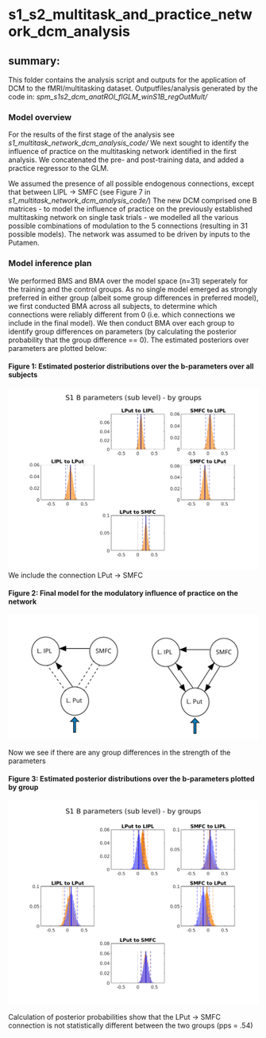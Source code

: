 # s1_s2_multitask_and_practice_network_dcm_analysis

## summary:  
This folder contains the analysis script and outputs for the application of DCM to the fMRI/multitasking
dataset. Outputfiles/analysis generated by the code in: *spm_s1s2_dcm_anatROI_flGLM_winS1B_regOutMult/*

### Model overview
For the results of the first stage of the analysis see *s1_multitask_network_dcm_analysis_code/*
We next sought to identify the influence of practice on the multitasking network identified in the first analysis. We concatenated the pre- and post-training
data, and added a practice regressor to the GLM.

We assumed the presence of all possible endogenous connections, except that between LIPL -> SMFC (see Figure 7 in *s1_multitask_network_dcm_analysis_code/*)
The new DCM comprised one B matrices - to model the influence of practice on the previously established multitasking network on single task trials - we modelled all the various possible
combinations of modulation to the 5 connections (resulting in 31 possible models).
The network was assumed to be driven by inputs to the Putamen.

### Model inference plan
We performed BMS and BMA over the model space (n=31) seperately for the training and the control groups. As no single model emerged as strongly preferred in either group (albeit some group differences in preferred model), we first conducted BMA across all subjects, to determine which connections were reliably different from 0 (i.e. which connections we include in the final model). We then conduct BMA over each group to identify group differences on parameters (by calculating the posterior probability that the group difference == 0). The estimated posteriors over parameters are plotted below:

#### Figure 1: Estimated posterior distributions over the b-parameters over all subjects
![Fig 1: Estimated posterior distributions over the b-parameters over all subjects](../s1s2_mtOut_practice_dcm_analysis_figs/BMA_b_params_over_both_grps.png)  
We include the connection LPut -> SMFC

#### Figure 2: Final model for the modulatory influence of practice on the network
![Fig 2: Final model for the modulatory influence of practice](../s1s2_mtOut_practice_dcm_analysis_figs/practice_mtOut_winModel.png)  

Now we see if there are any group differences in the strength of the parameters
#### Figure 3: Estimated posterior distributions over the b-parameters plotted by group
![Fig 3: Estimated posterior distributions over the b-parameters plotted by group](../s1s2_mtOut_practice_dcm_analysis_figs/BMA_b_params_by_grp.png)  

Calculation of posterior probabilities show that the LPut -> SMFC connection is not statistically different between the two groups (pps = .54)
